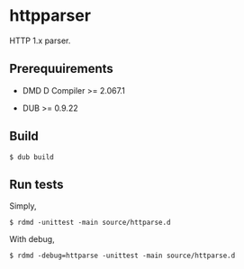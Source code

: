 # httpparser

HTTP 1.x parser.

## Prerequuirements

* DMD D Compiler >= 2.067.1

* DUB  >= 0.9.22

## Build

`$ dub build`

## Run tests

Simply,

`$ rdmd -unittest -main source/httparse.d`

With debug,

`$ rdmd -debug=httparse -unittest -main source/httparse.d`
